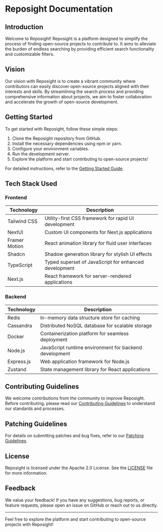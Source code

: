 # Reposight Documentation

## Introduction

Welcome to Reposight! Reposight is a platform designed to simplify the process of finding open-source projects to contribute to. It aims to alleviate the burden of endless searching by providing efficient search functionality and customizable filters.

## Vision

Our vision with Reposight is to create a vibrant community where contributors can easily discover open-source projects aligned with their interests and skills. By streamlining the search process and providing comprehensive information about projects, we aim to foster collaboration and accelerate the growth of open-source development.

## Getting Started

To get started with Reposight, follow these simple steps:

1. Clone the Reposight repository from GitHub.
2. Install the necessary dependencies using npm or yarn.
3. Configure your environment variables.
4. Run the development server.
5. Explore the platform and start contributing to open-source projects!

For detailed instructions, refer to the [Getting Started Guide](#).

## Tech Stack Used

### Frontend

| Technology   | Description       |
|--------------|-------------------|
| Tailwind CSS | Utility-first CSS framework for rapid UI development |
| NextUI       | Custom UI components for Next.js applications       |
| Framer Motion| React animation library for fluid user interfaces   |
| Shadcn       | Shadow generation library for stylish UI effects     |
| TypeScript   | Typed superset of JavaScript for enhanced development|
| Next.js      | React framework for server-rendered applications     |

### Backend

| Technology | Description                                    |
|------------|------------------------------------------------|
| Redis      | In-memory data structure store for caching     |
| Cassandra  | Distributed NoSQL database for scalable storage|
| Docker     | Containerization platform for seamless deployment|
| Node.js    | JavaScript runtime environment for backend development|
| Express.js | Web application framework for Node.js           |
| Zustand    | State management library for React applications |

## Contributing Guidelines

We welcome contributions from the community to improve Reposight. Before contributing, please read our [Contributing Guidelines](#) to understand our standards and processes.

## Patching Guidelines

For details on submitting patches and bug fixes, refer to our [Patching Guidelines](#).

## License

Reposight is licensed under the Apache 2.0 License. See the [LICENSE](#) file for more information.

## Feedback

We value your feedback! If you have any suggestions, bug reports, or feature requests, please open an issue on GitHub or reach out to us directly.

---

Feel free to explore the platform and start contributing to open-source projects with Reposight!
